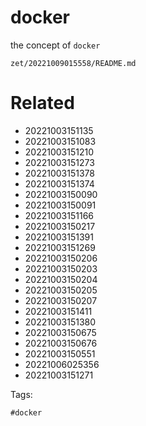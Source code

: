 # docker

the concept of `docker`

` zet/20221009015558/README.md `

# Related

- 20221003151135
- 20221003151083
- 20221003151210
- 20221003151273
- 20221003151378
- 20221003151374
- 20221003150090
- 20221003150091
- 20221003151166
- 20221003150217
- 20221003151391
- 20221003151269
- 20221003150206
- 20221003150203
- 20221003150204
- 20221003150205
- 20221003150207
- 20221003151411
- 20221003151380
- 20221003150675
- 20221003150676
- 20221003150551
- 20221006025356
- 20221003151271

Tags:

    #docker
